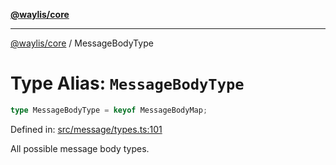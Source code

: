 [**@waylis/core**](../index.md)

***

[@waylis/core](../index.md) / MessageBodyType

# Type Alias: `MessageBodyType`

```ts
type MessageBodyType = keyof MessageBodyMap;
```

Defined in: [src/message/types.ts:101](https://github.com/waylis/core/blob/cf814abeb0d255c46b018529492ef3597811d428/src/message/types.ts#L101)

All possible message body types.
